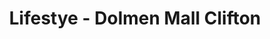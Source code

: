 ---
title: "Lifestye - Dolmen Mall Clifton"
url: /karachi/lifestye-dolmen-mall-clifton/
shop: Optiker
---